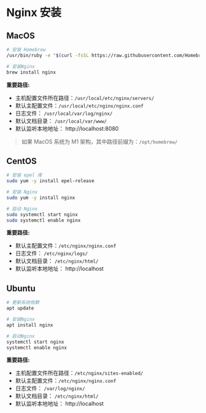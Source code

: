# Nginx 安装

## MacOS

```bash
# 安装 Homebrew
/usr/bin/ruby -e "$(curl -fsSL https://raw.githubusercontent.com/Homebrew/install/master/install)"

# 安装Nginx
brew install nginx
```

**重要路径:**

- 主机配置文件所在路径：`/usr/local/etc/nginx/servers/`
- 默认主配置文件：`/usr/local/etc/nginx/nginx.conf`
- 日志文件： `/usr/local/var/log/nginx/`
- 默认文档目录： `/usr/local/var/www/`
- 默认监听本地地址： http://localhost:8080

> 如果 MacOS 系统为 M1 架构，其中路径前缀为：`/opt/homebrew/`

## CentOS

```bash
# 安装 epel 库
sudo yum -y install epel-release

# 安装 Nginx
sudo yum -y install nginx

# 启动 Nginx
sudo systemctl start nginx
sudo systemctl enable nginx
```

**重要路径:**

- 默认主配置文件：`/etc/nginx/nginx.conf`
- 日志文件： `/etc/nginx/logs/`
- 默认文档目录： `/etc/nginx/html/`
- 默认监听本地地址： http://localhost

## Ubuntu

```bash
# 更新系统依赖
apt update

# 安装Nginx
apt install nginx

# 启动Nginx
systemctl start nginx
systemctl enable nginx
```

**重要路径:**

- 主机配置文件所在路径：`/etc/nginx/sites-enabled/`
- 默认主配置文件：`/etc/nginx/nginx.conf`
- 日志文件： `/var/log/nginx/`
- 默认文档目录： `/etc/nginx/html/`
- 默认监听本地地址： http://localhost
